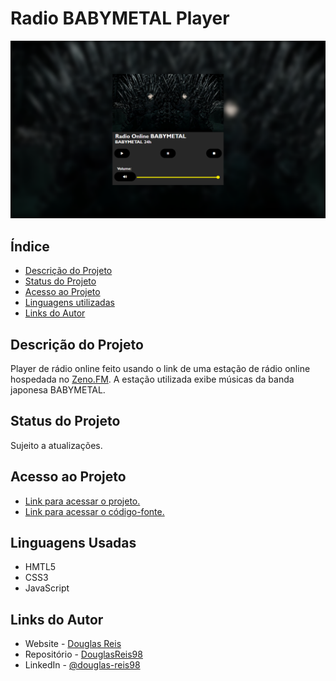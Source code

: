 # Radio BABYMETAL Player


!['screenshot'](screenshot.png)


## Índice 

* [Descrição do Projeto](#descrição-do-projeto)
* [Status do Projeto](#status-do-Projeto)
* [Acesso ao Projeto](#acesso-ao-projeto)
* [Linguagens utilizadas](#linguagens-utilizadas)
* [Links do Autor](#links-do-autor)


## Descrição do Projeto

 Player de rádio online feito usando o link de uma estação de rádio online hospedada no [Zeno.FM](https://zeno.fm/). A estação utilizada exibe músicas da banda japonesa BABYMETAL.

## Status do Projeto

Sujeito a atualizações.

## Acesso ao Projeto

 - [Link para acessar o projeto.](https://douglasreis98.github.io/radio-babymetal_player/)
 - [Link para acessar o código-fonte.](https://github.com/DouglasReis98/radio-babymetal_player)

## Linguagens Usadas

- HMTL5
- CSS3
- JavaScript

## Links do Autor

- Website - [Douglas Reis](http://douglasreis.epizy.com)
- Repositório - [DouglasReis98](https://github.com/DouglasReis98)
- LinkedIn - [@douglas-reis98](https://www.linkedin.com/in/douglas-reis98/)